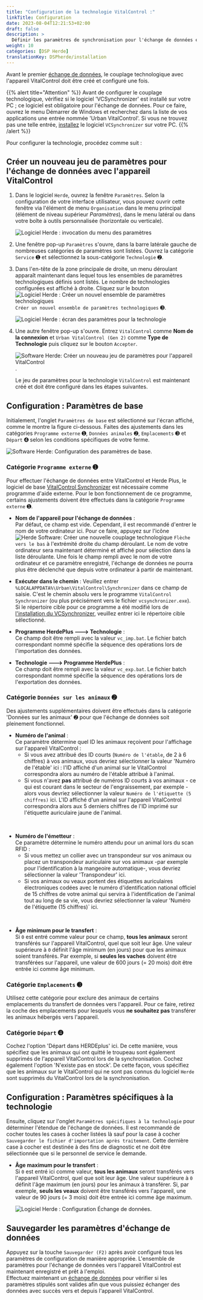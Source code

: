 ```yaml
---
title: "Configuration de la technologie VitalControl :"
linkTitle: Configuration
date: 2023-08-04T12:21:53+02:00
draft: false
description: >
  Définir les paramètres de synchronisation pour l'échange de données entre le logiciel *Herde* et l'appareil VitalControl.
weight: 10
catégories: [DSP Herde]
translationKey: DSPherde/installation
---
```

Avant le premier [échange de données](../data-exchange/), le couplage technologique avec l'appareil VitalControl doit être créé et configuré une fois.

{{% alert title="Attention" %}}
Avant de configurer le couplage technologique, vérifiez si le logiciel 'VCSynchronizer' est installé sur votre PC ; ce logiciel est obligatoire pour l'échange de données. Pour ce faire, ouvrez le menu Démarrer de Windows et recherchez dans la liste de vos applications une entrée nommée 'Urban VitalControl'. Si vous ne trouvez pas une telle entrée, [installez](../../vcsynchronizer/installation/) le logiciel `VCSynchronizer` sur votre PC.
{{% /alert %}}

Pour configurer la technologie, procédez comme suit :

## Créer un nouveau jeu de paramètres pour l'échange de données avec l'appareil VitalControl

1. Dans le logiciel `Herde`, ouvrez la fenêtre `Paramètres`. Selon la configuration de votre interface utilisateur, vous pouvez ouvrir cette fenêtre via l'élément de menu `Organisation` dans le menu principal (élément de niveau supérieur _Paramètres_), dans le menu latéral ou dans votre boîte à outils personnalisée (horizontale ou verticale).

   ![Logiciel Herde : invocation du menu des paramètres](../screenshots/settings.png "Herde : invoquer les Paramètres")

1. Une fenêtre pop-up `Paramètres` s'ouvre, dans la barre latérale gauche de nombreuses catégories de paramètres sont listées. Ouvrez la catégorie `Service` ➊ et sélectionnez la sous-catégorie `Technologie` ➋.

1. Dans l'en-tête de la zone principale de droite, un menu déroulant apparaît maintenant dans lequel tous les ensembles de paramètres technologiques définis sont listés. Le nombre de technologies configurées est affiché à droite. Cliquez sur le bouton ![Logiciel Herde : Créer un nouvel ensemble de paramètres technologiques](/icons/new.png "Herde : Créer un Couplage Technologique") `Créer un nouvel ensemble de paramètres technologiques` ➌.

   ![Logiciel Herde : écran des paramètres pour la technologie](../screenshots/settings-technology.png "Herde : Paramètres pour la Technologie")

1. Une autre fenêtre pop-up s'ouvre. Entrez `VitalControl` comme **Nom de la connexion** et `Urban VitalControl (Gen 2)` comme **Type de Technologie** puis cliquez sur le bouton `Accepter`.

   ![Software Herde: Créer un nouveau jeu de paramètres pour l'appareil VitalControl](../screenshots/new-technology.png "Créer une nouvelle technologie : VitalControl").

   Le jeu de paramètres pour la technologie `VitalControl` est maintenant créé et doit être configuré dans les étapes suivantes.

## Configuration : Paramètres de base

Initialement, l'onglet `Paramètres de base` est sélectionné sur l'écran affiché, comme le montre la figure ci-dessous. Faites des ajustements dans les catégories `Programme externe` ➊, `Données animales` ➋, `Emplacements` ➌ et `Départ` ➍ selon les conditions spécifiques de votre ferme.

   ![Software Herde: Configuration des paramètres de base](../screenshots/basic-settings.png "Technologie VitalControl : Paramètres de base").
   
### Catégorie `Programme externe` ➊

Pour effectuer l'échange de données entre VitalControl et Herde Plus, le logiciel de base [VitalControl Synchronizer](../../vcsynchronizer) est nécessaire comme programme d'aide externe. Pour le bon fonctionnement de ce programme, certains ajustements doivent être effectués dans la catégorie `Programme externe` ➊.

- **Nom de l'appareil pour l'échange de données** :  
  Par défaut, ce champ est vide. Cependant, il est recommandé d'entrer le nom de votre ordinateur ici. Pour ce faire, appuyez sur l'icône ![Herde Software: Créer une nouvelle couplage technologique](/icons/arrow-down.png "Herde : Créer un couplage technologique") `Flèche vers le bas` à l'extrémité droite du champ déroulant. Le nom de votre ordinateur sera maintenant déterminé et affiché pour sélection dans la liste déroulante. Une fois le champ rempli avec le nom de votre ordinateur et ce paramètre enregistré, l'échange de données ne pourra plus être déclenché que depuis votre ordinateur à partir de maintenant.

- **Exécuter dans le chemin** :
  Veuillez entrer `%LOCALAPPDATA%\Urban\VitalControl\Synchronizer` dans ce champ de saisie. C'est le chemin absolu vers le programme `VitalControl Synchronizer` (ou plus précisément vers le fichier `vcsynchronizer.exe`). Si le répertoire cible pour ce programme a été modifié lors de [l'installation du VCSynchronizer](../../vcsynchronizer/installation), veuillez entrer ici le répertoire cible sélectionné.

- **Programme HerdePlus 🡒 Technologie** :  
  Ce champ doit être rempli avec la valeur `vc_imp.bat`. Le fichier batch correspondant nommé spécifie la séquence des opérations lors de l'importation des données.

- **Technologie 🡒 Programme HerdePlus** :  
  Ce champ doit être rempli avec la valeur `vc_exp.bat`. Le fichier batch correspondant nommé spécifie la séquence des opérations lors de l'exportation des données.

### Catégorie `Données sur les animaux` ➋

Des ajustements supplémentaires doivent être effectués dans la catégorie 'Données sur les animaux' ➋ pour que l'échange de données soit pleinement fonctionnel.

- **Numéro de l'animal** :  
  Ce paramètre détermine quel ID les animaux reçoivent pour l'affichage sur l'appareil VitalControl :
  - Si vous avez attribué des ID courts (`Numéro de l'étable`, de 2 à 6 chiffres) à vos animaux, vous devriez sélectionner la valeur 'Numéro de l'étable' ici : l'ID affiché d'un animal sur le VitalControl correspondra alors au numéro de l'étable attribué à l'animal.
  - Si vous n'avez **pas** attribué de numéros ID courts à vos animaux - ce qui est courant dans le secteur de l'engraissement, par exemple - alors vous devriez sélectionner la valeur `Numéro de l'étiquette (5 chiffres)` ici. L'ID affiché d'un animal sur l'appareil VitalControl correspondra alors aux 5 derniers chiffres de l'ID imprimé sur l'étiquette auriculaire jaune de l'animal.
  
<br>

- **Numéro de l'émetteur** :  
  Ce paramètre détermine le numéro attendu pour un animal lors du scan RFID :  
  - Si vous mettez un collier avec un transpondeur sur vos animaux ou placez un transpondeur auriculaire sur vos animaux -par exemple pour l'identification à la mangeoire automatique-, vous devriez sélectionner la valeur 'Transpondeur' ici.
  - Si vos animaux ou veaux portent des étiquettes auriculaires électroniques codées avec le numéro d'identification national officiel de 15 chiffres de votre animal qui servira à l'identification de l'animal tout au long de sa vie, vous devriez sélectionner la valeur 'Numéro de l'étiquette (15 chiffres)` ici.

<br>

- **Âge minimum pour le transfert** :  
  Si `0` est entré comme valeur pour ce champ, **tous les animaux** seront transférés sur l'appareil VitalControl, quel que soit leur âge. Une valeur supérieure à `0` définit l'âge minimum (en jours) pour que les animaux soient transférés. Par exemple, si **seules les vaches** doivent être transférées sur l'appareil, une valeur de 600 jours (= 20 mois) doit être entrée ici comme âge minimum.

### Catégorie `Emplacements` ➌

Utilisez cette catégorie pour exclure des animaux de certains emplacements du transfert de données vers l'appareil. Pour ce faire, retirez la coche des emplacements pour lesquels vous **ne souhaitez pas** transférer les animaux hébergés vers l'appareil.

### Catégorie `Départ` ➍

Cochez l'option 'Départ dans HERDEplus' ici. De cette manière, vous spécifiez que les animaux qui ont quitté le troupeau sont également supprimés de l'appareil VitalControl lors de la synchronisation.
Cochez également l'option 'N'existe pas en stock'. De cette façon, vous spécifiez que les animaux sur le VitalControl qui ne sont pas connus du logiciel `Herde` sont supprimés du VitalControl lors de la synchronisation.

## Configuration : Paramètres spécifiques à la technologie

Ensuite, cliquez sur l'onglet `Paramètres spécifiques à la technologie` pour déterminer l'étendue de l'échange de données. Il est recommandé de cocher toutes les cases à cocher listées là sauf pour la case à cocher `Sauvegarder le fichier d'importation après traitement`. Cette dernière case à cocher est destinée à des fins de diagnostic et ne doit être sélectionnée que si le personnel de service le demande.

- **Âge maximum pour le transfert** :  
  Si `0` est entré ici comme valeur, **tous les animaux** seront transférés vers l'appareil VitalControl, quel que soit leur âge. Une valeur supérieure à `0` définit l'âge maximum (en jours) pour les animaux à transférer. Si, par exemple, **seuls les veaux** doivent être transférés vers l'appareil, une valeur de 90 jours (= 3 mois) doit être entrée ici comme âge maximum.

   ![Logiciel Herde : Configuration Échange de données](../screenshots/technology-specific-settings.png "Échange de données : paramètres spécifiques").

## Sauvegarder les paramètres d'échange de données

Appuyez sur la touche `Sauvegarder (F2)` après avoir configuré tous les paramètres de configuration de manière appropriée. L'ensemble de paramètres pour l'échange de données vers l'appareil VitalControl est maintenant enregistré et prêt à l'emploi.  
Effectuez maintenant un [échange de données](../data-exchange/) pour vérifier si les paramètres stipulés sont valides afin que vous puissiez échanger des données avec succès vers et depuis l'appareil VitalControl.
